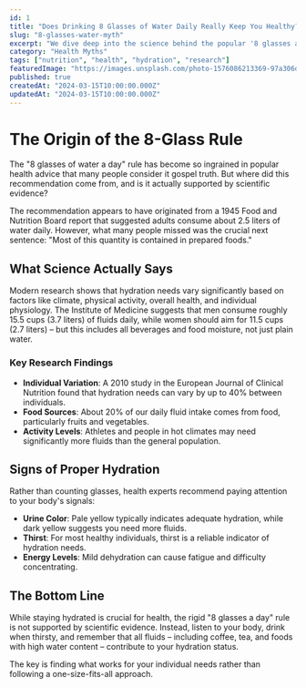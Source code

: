 ```yaml
---
id: 1
title: "Does Drinking 8 Glasses of Water Daily Really Keep You Healthy?"
slug: "8-glasses-water-myth"
excerpt: "We dive deep into the science behind the popular '8 glasses a day' rule and explore what research actually says about optimal hydration."
category: "Health Myths"
tags: ["nutrition", "health", "hydration", "research"]
featuredImage: "https://images.unsplash.com/photo-1576086213369-97a306d36557?ixlib=rb-4.0.3&auto=format&fit=crop&w=800&h=400"
published: true
createdAt: "2024-03-15T10:00:00.000Z"
updatedAt: "2024-03-15T10:00:00.000Z"
---
```


# The Origin of the 8-Glass Rule

The "8 glasses of water a day" rule has become so ingrained in popular health advice that many people consider it gospel truth. But where did this recommendation come from, and is it actually supported by scientific evidence?

The recommendation appears to have originated from a 1945 Food and Nutrition Board report that suggested adults consume about 2.5 liters of water daily. However, what many people missed was the crucial next sentence: "Most of this quantity is contained in prepared foods."

## What Science Actually Says

Modern research shows that hydration needs vary significantly based on factors like climate, physical activity, overall health, and individual physiology. The Institute of Medicine suggests that men consume roughly 15.5 cups (3.7 liters) of fluids daily, while women should aim for 11.5 cups (2.7 liters) – but this includes all beverages and food moisture, not just plain water.

### Key Research Findings

- **Individual Variation**: A 2010 study in the European Journal of Clinical Nutrition found that hydration needs can vary by up to 40% between individuals.
- **Food Sources**: About 20% of our daily fluid intake comes from food, particularly fruits and vegetables.
- **Activity Levels**: Athletes and people in hot climates may need significantly more fluids than the general population.

## Signs of Proper Hydration

Rather than counting glasses, health experts recommend paying attention to your body's signals:

- **Urine Color**: Pale yellow typically indicates adequate hydration, while dark yellow suggests you need more fluids.
- **Thirst**: For most healthy individuals, thirst is a reliable indicator of hydration needs.
- **Energy Levels**: Mild dehydration can cause fatigue and difficulty concentrating.

## The Bottom Line

While staying hydrated is crucial for health, the rigid "8 glasses a day" rule is not supported by scientific evidence. Instead, listen to your body, drink when thirsty, and remember that all fluids – including coffee, tea, and foods with high water content – contribute to your hydration status.

The key is finding what works for your individual needs rather than following a one-size-fits-all approach.
